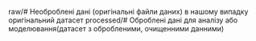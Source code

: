 raw/# Необроблені дані (оригінальні файли даних) в нашому випадку оригінальний датасет
processed/# Оброблені дані для аналізу або моделювання(датасет з обробленими, очищенними данними)